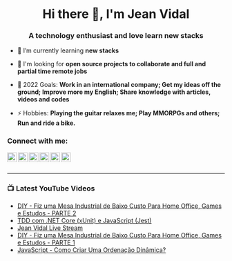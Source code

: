 <h1 align="center">Hi there 👋, I'm Jean Vidal</h1>
<h3 align="center">A technology enthusiast and love learn new stacks</h3>

- 🌱 I’m currently learning **new stacks**

- 👯 I'm looking for **open source projects to collaborate and full and partial time remote jobs**

- 🥅 2022 Goals: **Work in an international company; Get my ideas off the ground; Improve more my English; Share knowledge with articles, videos and codes**

- ⚡ Hobbies: **Playing the guitar relaxes me; Play MMORPGs and others; Run and ride a bike.**

### Connect with me:

[<img align="left" alt="JVidalN | CodePen" width="22px" src="https://cdn.jsdelivr.net/npm/simple-icons@3.0.1/icons/codepen.svg" />][codepen]
[<img align="left" alt="JVidalN | Twitter" width="22px" src="https://cdn.jsdelivr.net/npm/simple-icons@3.0.1/icons/twitter.svg" />][twitter]
[<img align="left" alt="JVidalN | LinkedIn" width="22px" src="https://cdn.jsdelivr.net/npm/simple-icons@3.0.1/icons/linkedin.svg" />][linkedin]
[<img align="left" alt="JVidalN | LinkedIn" width="22px" src="https://cdn.jsdelivr.net/npm/simple-icons@3.0.1/icons/stackoverflow.svg" />][stackoverflow]
[<img align="left" alt="JVidalN | Instagram" width="22px" src="https://cdn.jsdelivr.net/npm/simple-icons@3.0.1/icons/instagram.svg" />][instagram]
[<img align="left" alt="JVidalN | YouTube" width="22px" src="https://cdn.jsdelivr.net/npm/simple-icons@3.0.1/icons/youtube.svg" />][youtube]

<br />
<br />

---

### 📺 Latest YouTube Videos

<!-- YOUTUBE:START -->
- [DIY - Fiz uma Mesa Industrial de Baixo Custo Para Home Office, Games e Estudos - PARTE 2](https://www.youtube.com/watch?v=UPmTKYAF1GQ)
- [TDD com .NET Core &lpar;xUnit&rpar; e JavaScript &lpar;Jest&rpar;](https://www.youtube.com/watch?v=g0rL1Vpd8fU)
- [Jean Vidal Live Stream](https://www.youtube.com/watch?v=125aM_TK3nU)
- [DIY - Fiz uma Mesa Industrial de Baixo Custo Para Home Office, Games e Estudos - PARTE 1](https://www.youtube.com/watch?v=oWXYKGIJE_o)
- [JavaScript - Como Criar Uma Ordenação Dinâmica?](https://www.youtube.com/watch?v=jjDJ4ueEZZE)
<!-- YOUTUBE:END -->

[twitter]: https://twitter.com/JVidalN
[codepen]: https://codepen.io/jvidaln
[stackoverflow]: https://stackoverflow.com/users/5854978
[youtube]: https://youtube.com/jvidalnunes
[instagram]: https://instagram.com/JVidalN
[linkedin]: https://linkedin.com/in/jvidalnunes
[repos]: https://github.com/JVidalN?tab=repositories
